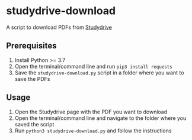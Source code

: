 # studydrive-download
A script to download PDFs from [Studydrive](https://studydrive.net/)

## Prerequisites
1. Install Python >= 3.7
2. Open the terminal/command line and run `pip3 install requests`
3. Save the `studydrive-download.py` script in a folder where you want to save the PDFs

## Usage
1. Open the Studydrive page with the PDF you want to download
2. Open the terminal/command line and navigate to the folder where you saved the script
3. Run `python3 studydrive-download.py` and follow the instructions